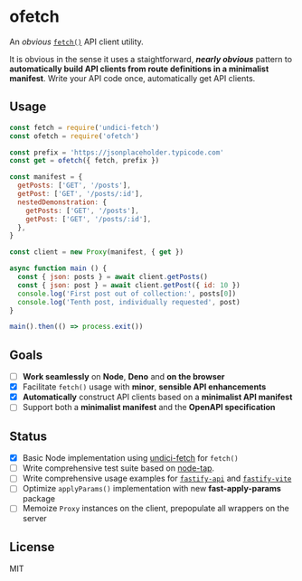 # ofetch

An _obvious_ [`fetch()`](https://fetch.spec.whatwg.org/) API client utility.

It is obvious in the sense it uses a staightforward, _**nearly obvious**_ pattern to **automatically build API clients from route definitions in a minimalist manifest**. Write your API code once, automatically get API clients.

## Usage

```js
const fetch = require('undici-fetch')
const ofetch = require('ofetch')

const prefix = 'https://jsonplaceholder.typicode.com'
const get = ofetch({ fetch, prefix })

const manifest = {
  getPosts: ['GET', '/posts'],
  getPost: ['GET', '/posts/:id'],
  nestedDemonstration: {
    getPosts: ['GET', '/posts'],
    getPost: ['GET', '/posts/:id'],  
  },
}

const client = new Proxy(manifest, { get })

async function main () {
  const { json: posts } = await client.getPosts()
  const { json: post } = await client.getPost({ id: 10 })
  console.log('First post out of collection:', posts[0])
  console.log('Tenth post, individually requested', post)
}

main().then(() => process.exit())
```

## Goals

- [ ] **Work seamlessly** on **Node**, **Deno** and **on the browser**
- [x] Facilitate `fetch()` usage with **minor**, **sensible API enhancements**
- [x] **Automatically** construct API clients based on a **minimalist API manifest**
- [ ] Support both a **minimalist manifest** and the **OpenAPI specification** 

## Status

- [x] Basic Node implementation using [undici-fetch][uf] for `fetch()`
- [ ] Write comprehensive test suite based on [node-tap](https://node-tap.org/).
- [ ] Write comprehensive usage examples for [`fastify-api`][fa] and [`fastify-vite`][fv]
- [ ] Optimize `applyParams()` implementation with new **fast-apply-params** package
- [ ] Memoize `Proxy` instances on the client, prepopulate all wrappers on the server

[fa]: https://github.com/galvez/fastify-api
[fv]: https://github.com/galvez/fastify-vite
[uf]: https://github.com/Ethan-Arrowood/undici-fetch

## License

MIT
